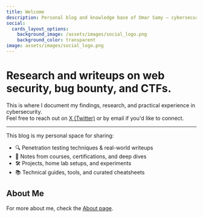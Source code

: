 ```yaml
---
title: Welcome
description: Personal blog and knowledge base of Omar Samy — cybersecurity enthusiast and penetration tester. Sharing research, writeups, and notes on application security.
social:
  cards_layout_options:
    background_image: /assets/images/social_logo.png
    background_color: transparent
image: assets/images/social_logo.png
---
```


# Research and writeups on web security, bug bounty, and CTFs.

This is where I document my findings, research, and practical experience in cybersecurity.  
Feel free to reach out on [X (Twitter)](https://twitter.com/00xmora) or by email if you'd like to connect.

---

This blog is my personal space for sharing:

- 🔍 Penetration testing techniques & real-world writeups  
- 🧠 Notes from courses, certifications, and deep dives  
- 🛠️ Projects, home lab setups, and experiments  
- 📚 Technical guides, tools, and curated cheatsheets

## About Me

For more about me, check the [About page](about).
